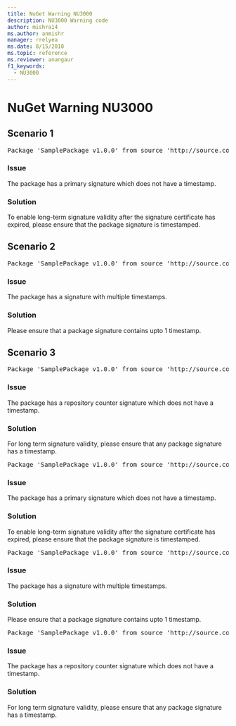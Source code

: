 ```yaml
---
title: NuGet Warning NU3000
description: NU3000 Warning code
author: mishra14
ms.author: anmishr
manager: rrelyea
ms.date: 8/15/2018
ms.topic: reference
ms.reviewer: anangaur
f1_keywords:
  - NU3000
---
```


# NuGet Warning NU3000

## Scenario 1

<pre>Package 'SamplePackage v1.0.0' from source 'http://source.com/index.json': The primary signature does not have a timestamp.</pre>

### Issue

The package has a primary signature which does not have a timestamp.


### Solution

To enable long-term signature validity after the signature certificate has expired, please ensure that the package signature is timestamped.



## Scenario 2

<pre>Package 'SamplePackage v1.0.0' from source 'http://source.com/index.json': Multiple timestamps are not accepted.</pre>

### Issue

The package has a signature with multiple  timestamps.


### Solution

Please ensure that a package signature contains upto 1 timestamp.



## Scenario 3

<pre>Package 'SamplePackage v1.0.0' from source 'http://source.com/index.json': The repository countersignature does not have a timestamp.</pre>

### Issue

The package has a repository counter signature which does not have a timestamp.


### Solution

For long term signature validity, please ensure that any package signature has a timestamp.



<pre>Package 'SamplePackage v1.0.0' from source 'http://source.com/index.json': The primary signature does not have a timestamp.</pre>

### Issue

The package has a primary signature which does not have a timestamp.


### Solution

To enable long-term signature validity after the signature certificate has expired, please ensure that the package signature is timestamped.



<pre>Package 'SamplePackage v1.0.0' from source 'http://source.com/index.json': Multiple timestamps are not accepted.</pre>

### Issue

The package has a signature with multiple  timestamps.


### Solution

Please ensure that a package signature contains upto 1 timestamp.



<pre>Package 'SamplePackage v1.0.0' from source 'http://source.com/index.json': The repository countersignature does not have a timestamp.</pre>

### Issue

The package has a repository counter signature which does not have a timestamp.


### Solution

For long term signature validity, please ensure that any package signature has a timestamp.


